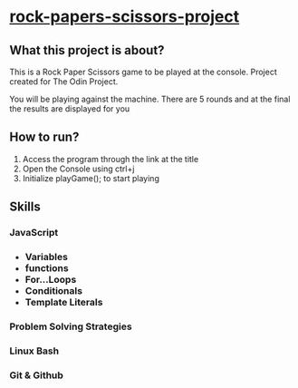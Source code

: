 <h1><a href="https://kaiopratess.github.io/rock-papers-scissors-project/">rock-papers-scissors-project</a></h1>

<h2>What this project is about?</h2>
<p>This is a Rock Paper Scissors game to be played at the console. Project created for The Odin Project.</p>
<p>You will be playing against the machine. There are 5 rounds and at the final the results are displayed for you</p>
<h2>How to run?</h2>
<ol>
  <li>Access the program through the link at the title</li>
  <li>Open the Console using ctrl+j</li>
  <li>Initialize playGame(); to start playing</li>
</ol>

<h2>Skills</h2>
<h3>JavaScript<h3>
<ul>
  <li>Variables</li>
  <li>functions</li>
  <li>For...Loops</li>
  <li>Conditionals</li>
  <li>Template Literals</li>
</ul>

<h3>Problem Solving Strategies</h3>
<h3>Linux Bash</h3>
<h3>Git & Github</h3>
